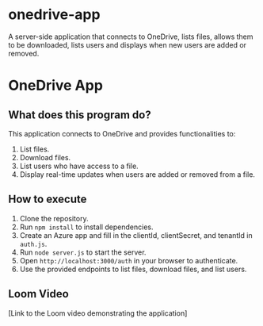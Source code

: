 # onedrive-app
A server-side application that connects to OneDrive, lists files, allows them to be downloaded, lists users and displays when new users are added or removed.


# OneDrive App

## What does this program do?

This application connects to OneDrive and provides functionalities to:
1. List files.
2. Download files.
3. List users who have access to a file.
4. Display real-time updates when users are added or removed from a file.

## How to execute

1. Clone the repository.
2. Run `npm install` to install dependencies.
3. Create an Azure app and fill in the clientId, clientSecret, and tenantId in `auth.js`.
4. Run `node server.js` to start the server.
5. Open `http://localhost:3000/auth` in your browser to authenticate.
6. Use the provided endpoints to list files, download files, and list users.

## Loom Video

[Link to the Loom video demonstrating the application]
